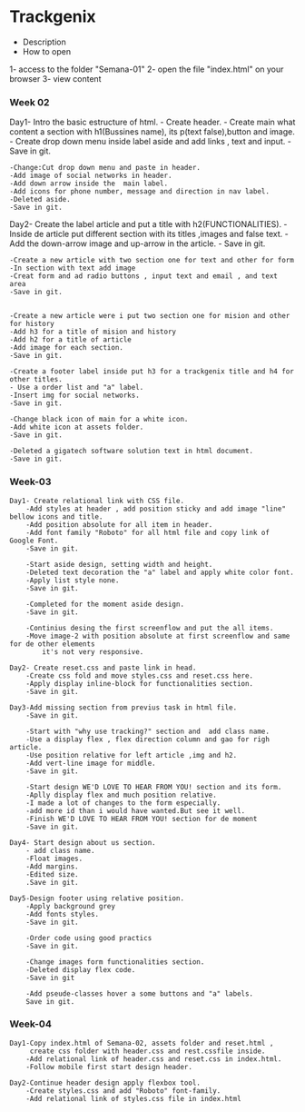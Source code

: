 # Trackgenix
- Description
- How to open

1- access to the folder "Semana-01"
2- open the file "index.html" on your browser
3- view content
### Week 02
Day1- Intro the basic estructure of html.
    - Create header.
    - Create main what content a section with h1(Bussines name), its p(text false),button  and image.
    - Create drop down menu inside label aside and add links , text and input.
    -Save in git.

    -Change:Cut drop down menu and paste in header.
    -Add image of social networks in header.
    -Add down arrow inside the  main label. 
    -Add icons for phone number, message and direction in nav label.
    -Deleted aside.
    -Save in git.

Day2- Create the label article and put a title with h2(FUNCTIONALITIES).
    - Inside de article put different section with its titles ,images and  false text.
    - Add the down-arrow image and up-arrow in the  article.
    - Save in git.

    -Create a new article with two section one for text and other for form
    -In section with text add image
    -Creat form and ad radio buttons , input text and email , and text area
    -Save in git.

    
    -Create a new article were i put two section one for mision and other for history
    -Add h3 for a title of mision and history
    -Add h2 for a title of article
    -Add image for each section.
    -Save in git.

    -Create a footer label inside put h3 for a trackgenix title and h4 for other titles.
    - Use a order list and "a" label.
    -Insert img for social networks.
    -Save in git.

    -Change black icon of main for a white icon.
    -Add white icon at assets folder.
    -Save in git.

    -Deleted a gigatech software solution text in html document.
    -Save in git.
### Week-03

    Day1- Create relational link with CSS file.
        -Add styles at header , add position sticky and add image "line" bellow icons and title.
        -Add position absolute for all item in header.
        -Add font family "Roboto" for all html file and copy link of Google Font.
        -Save in git.

        -Start aside design, setting width and height.
        -Deleted text decoration the "a" label and apply white color font.
        -Apply list style none.
        -Save in git.

        -Completed for the moment aside design.
        -Save in git.

        -Continius desing the first screenflow and put the all items.
        -Move image-2 with position absolute at first screenflow and same for de other elements
            it's not very responsive.

    Day2- Create reset.css and paste link in head.
        -Create css fold and move styles.css and reset.css here.
        -Apply display inline-block for functionalities section.
        -Save in git.

    Day3-Add missing section from previus task in html file.
        -Save in git.

        -Start with "why use tracking?" section and  add class name.
        -Use a display flex , flex direction column and gao for righ article.
        -Use position relative for left article ,img and h2.
        -Add vert-line image for middle.
        -Save in git. 

        -Start design WE'D LOVE TO HEAR FROM YOU! section and its form.
        -Aplly display flex and much position relative.
        -I made a lot of changes to the form especially.
        -add more id than i would have wanted.But see it well.
        -Finish WE'D LOVE TO HEAR FROM YOU! section for de moment
        -Save in git.

    Day4- Start design about us section.
        - add class name.
        -Float images.
        -Add margins.
        -Edited size.
        .Save in git.

    Day5-Design footer using relative position.
        -Apply background grey 
        -Add fonts styles.
        -Save in git.

        -Order code using good practics
        -Save in git.

        -Change images form functionalities section.
        -Deleted display flex code. 
        -Save in git

        -Add pseude-classes hover a some buttons and "a" labels.
        Save in git. 

### Week-04 

    Day1-Copy index.html of Semana-02, assets folder and reset.html ,
         create css folder with header.css and rest.cssfile inside.
        -Add relational link of header.css and reset.css in index.html.
        -Follow mobile first start design header.

    Day2-Continue header design apply flexbox tool.
        -Create styles.css and add "Roboto" font-family.
        -Add relational link of styles.css file in index.html